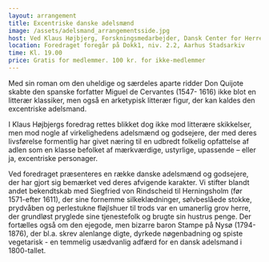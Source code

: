 ```yaml
---
layout: arrangement
title: Excentriske danske adelsmænd
image: /assets/adelsmand_arrangementsside.jpg
host: Ved Klaus Højbjerg, Forskningsmedarbejder, Dansk Center for Herregårdsforskning
location: Foredraget foregår på Dokk1, niv. 2.2, Aarhus Stadsarkiv
time: Kl. 19.00
price: Gratis for medlemmer. 100 kr. for ikke-medlemmer
---
```

Med sin roman om den uheldige og særdeles aparte ridder Don Quijote skabte den spanske forfatter Miguel de Cervantes (1547- 1616) ikke blot en litterær klassiker, men også en arketypisk litterær figur, der kan kaldes den excentriske adelsmand. 

I Klaus Højbjergs foredrag rettes blikket dog ikke mod litterære skikkelser, men mod nogle af virkelighedens adelsmænd og godsejere, der med deres livsførelse formentlig har givet næring til en udbredt folkelig opfattelse af adlen som en klasse befolket af mærkværdige, ustyrlige, upassende – eller ja, excentriske personager.

Ved foredraget præsenteres en række danske adelsmænd og godsejere, der har gjort sig bemærket ved deres afvigende karakter. Vi stifter blandt andet bekendtskab med Siegfried von Rindscheid til Herningsholm (før 1571-efter 1611), der sine fornemme silkeklædninger, sølvbeslåede stokke, prydvåben og perlestukne fløjlshuer til trods var en umanerlig grov herre, der grundløst pryglede sine tjenestefolk og brugte sin hustrus penge. Der fortælles også om den ejegode, men bizarre baron Stampe på Nysø (1794-1876), der bl.a. skrev alenlange digte, dyrkede nøgenbadning og spiste vegetarisk - en temmelig usædvanlig adfærd for en dansk adelsmand i 1800-tallet.
